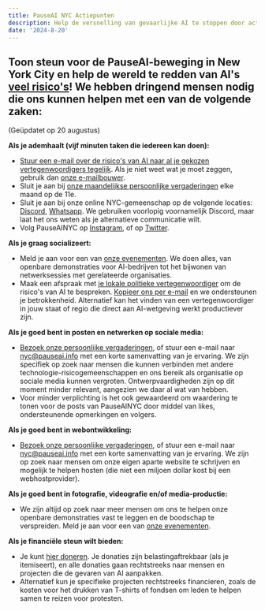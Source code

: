 ```yaml
---
title: PauseAI NYC Actiepunten
description: Help de versnelling van gevaarlijke AI te stoppen door actie te ondernemen!
date: '2024-8-20'
---
```


## Toon steun voor de PauseAI-beweging in New York City en help de wereld te redden van AI's [veel risico's](https://airisk.mit.edu/)! We hebben dringend mensen nodig die ons kunnen helpen met een van de volgende zaken:

(Geüpdatet op 20 augustus)

**Als je ademhaalt (vijf minuten taken die iedereen kan doen):**

- [Stuur een e-mail over de risico's van AI naar al je gekozen vertegenwoordigers tegelijk](https://democracy.io/). Als je niet weet wat je moet zeggen, gebruik dan [onze e-mailbouwer](https://pauseai.info/email-builder).
- Sluit je aan bij [onze maandelijkse persoonlijke vergaderingen](https://www.eventbrite.com/e/pauseai-monthly-action-meeting-tickets-914711244957) elke maand op de 11e.
- Sluit je aan bij onze online NYC-gemeenschap op de volgende locaties: [Discord](https://discord.com/channels/1100491867675709580/1223374237016784928), [Whatsapp](https://chat.whatsapp.com/KAQMwz2nQeWIkTLxwKxHg1). We gebruiken voorlopig voornamelijk Discord, maar laat het ons weten als je alternatieve communicatie wilt.
- Volg PauseAINYC op [Instagram](https://www.instagram.com/pauseainyc/), of op [Twitter](https://x.com/PauseAINYC).

**Als je graag socializeert:**

- Meld je aan voor een van [onze evenementen](https://www.eventbrite.com/o/pause-ai-nyc-83065324363). We doen alles, van openbare demonstraties voor AI-bedrijven tot het bijwonen van netwerksessies met gerelateerde organisaties.
- Maak een afspraak met [je lokale politieke vertegenwoordiger](https://www.usa.gov/elected-officials) om de risico's van AI te bespreken. [Kopieer ons per e-mail](mailto:nyc@pauseai.info) en we ondersteunen je betrokkenheid. Alternatief kan het vinden van een vertegenwoordiger in jouw staat of regio die direct aan AI-wetgeving werkt productiever zijn.

**Als je goed bent in posten en netwerken op sociale media:**

- [Bezoek onze persoonlijke vergaderingen](https://www.eventbrite.com/e/pauseai-monthly-action-meeting-tickets-914711244957), of stuur een e-mail naar [nyc@pauseai.info](mailto:nyc@pauseai.info) met een korte samenvatting van je ervaring. We zijn specifiek op zoek naar mensen die kunnen verbinden met andere technologie-risicogemeenschappen en ons bereik als organisatie op sociale media kunnen vergroten. Ontwerpvaardigheden zijn op dit moment minder relevant, aangezien we daar al wat van hebben.
- Voor minder verplichting is het ook gewaardeerd om waardering te tonen voor de posts van PauseAINYC door middel van likes, ondersteunende opmerkingen en volgers.

**Als je goed bent in webontwikkeling:**

- [Bezoek onze persoonlijke vergaderingen](https://www.eventbrite.com/e/pauseai-monthly-action-meeting-tickets-914711244957), of stuur een e-mail naar [nyc@pauseai.info](mailto:nyc@pauseai.info) met een korte samenvatting van je ervaring. We zijn op zoek naar mensen om onze eigen aparte website te schrijven en mogelijk te helpen hosten (die niet een miljoen dollar kost bij een webhostprovider).

**Als je goed bent in fotografie, videografie en/of media-productie:**

- We zijn altijd op zoek naar meer mensen om ons te helpen onze openbare demonstraties vast te leggen en de boodschap te verspreiden. Meld je aan voor een van [onze evenementen](https://www.eventbrite.com/o/pause-ai-nyc-83065324363).

**Als je financiële steun wilt bieden:**

- Je kunt [hier doneren](https://pauseai.info/donate). Je donaties zijn belastingaftrekbaar (als je itemiseert), en alle donaties gaan rechtstreeks naar mensen en projecten die de gevaren van AI aanpakken.
- Alternatief kun je specifieke projecten rechtstreeks financieren, zoals de kosten voor het drukken van T-shirts of fondsen om leden te helpen samen te reizen voor protesten.
